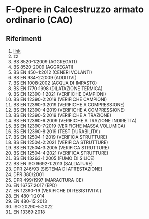 # F-Opere in Calcestruzzo armato ordinario (CAO)
## Riferimenti

 1. [link]()
 1. zz
 1. BS 8520-1:2009 (AGGREGATI)
 1. BS 8520-2009 (AGGREGATI)
 1. BS EN 450-1:2012 (CENERI VOLANTI)
 1. BS EN 934-2:2009 (ADDITIVI)
 1. BS EN 1008:2002 (ACQUA DI IMPASTO)
 1. BS EN 1770:1998 (DILATAZIONE TERMICA)
 1. BS EN 12390-1:2021 (VERIFICHE CAMPIONI)
 1. BS EN 12390-2:2019 (VERIFICHE CAMPIONI)
 1. BS EN 12390-3:2019 (VERIFICHE A COMPRESSIONE)
 1. BS EN 12390-4:2019 (VERIFICHE A COMPRESSIONE)
 1. BS EN 12390-5:2019 (VERIFICHE A TRAZIONE)
 1. BS EN 12390-6:2009 (VERIFICHE A TRAZIONE INDIRETTA)
 1. BS EN 12390-7:2019 (VERIFICHE MASSA VOLUMICA)
 1. BS EN 12390-8:2019 (TEST DURABILITA')
 1. BS EN 12504-1:2019 (VERIFICA STRUTTURE)
 1. BS EN 12504-2:2021 (VERIFICA STRUTTURE)
 1. BS EN 12504-3:2005 (VERIFICA STRUTTURE)
 1. BS EN 12504-4:2021 (VERIFICA STRUTTURE)
 1. BS EN 13263-1:2005 (FUMO DI SILICE)
 1. BS EN ISO 9692-1:2013 (SALDATURE)
 1. DPR 246/93 (SISTEMA DI ATTESTAZIONE)
 1. DPR 380/2001
 1. DPR 499/1997 (MARACTURA CE)
 1. EN 16757:2017 (EPD)
 1. EN 12390-19 (VERIFICHE DI RESISTIVITA')
 1. EN 480-1:2014
 1. EN 480-15:2013
 1. ISO 20290-5:2022
 1. EN 13369:2018
